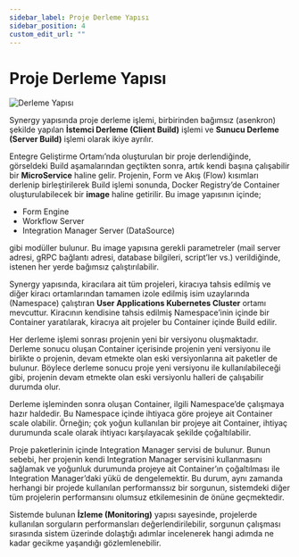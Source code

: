```yaml
---
sidebar_label: Proje Derleme Yapısı
sidebar_position: 4
custom_edit_url: ""
---
```


# Proje Derleme Yapısı

![Derleme Yapısı](https://docsbimser.blob.core.windows.net/imagecontainer/auto-uploaddd4dc0c3-cf58-430c-9142-ab1200ba52cb)

Synergy yapısında proje derleme işlemi, birbirinden bağımsız (asenkron) şekilde yapılan **İstemci Derleme (Client Build)** işlemi ve **Sunucu Derleme (Server Build)** işlemi olarak ikiye ayrılır.

Entegre Geliştirme Ortamı’nda oluşturulan bir proje derlendiğinde, görseldeki Build aşamalarından geçtikten sonra, artık kendi başına çalışabilir bir **MicroService** haline gelir. Projenin, Form ve Akış (Flow) kısımları derlenip birleştirilerek Build işlemi sonunda, Docker Registry’de Container oluşturulabilecek bir **image** haline getirilir. Bu image yapısının içinde;

- Form Engine
- Workflow Server
- Integration Manager Server (DataSource)

gibi modüller bulunur. Bu image yapısına gerekli parametreler (mail server adresi, gRPC bağlantı adresi, database bilgileri, script’ler vs.) verildiğinde, istenen her yerde bağımsız çalıştırılabilir.

Synergy yapısında, kiracılara ait tüm projeleri, kiracıya tahsis edilmiş ve diğer kiracı ortamlarından tamamen izole edilmiş isim uzaylarında (Namespace) çalıştıran **User Applications Kubernetes Cluster** ortamı mevcuttur. Kiracının kendisine tahsis edilmiş Namespace’inin içinde bir Container yaratılarak, kiracıya ait projeler bu Container içinde Build edilir.

Her derleme işlemi sonrası projenin yeni bir versiyonu oluşmaktadır. Derleme sonucu oluşan Container içerisinde projenin yeni versiyonu ile birlikte o projenin, devam etmekte olan eski versiyonlarına ait paketler de bulunur. Böylece derleme sonucu proje yeni versiyonu ile kullanılabileceği gibi, projenin devam etmekte olan eski versiyonlu halleri de çalışabilir durumda olur.

Derleme işleminden sonra oluşan Container, ilgili Namespace’de çalışmaya hazır haldedir. Bu Namespace içinde ihtiyaca göre projeye ait Container scale olabilir. Örneğin; çok yoğun kullanılan bir projeye ait Container, ihtiyaç durumunda scale olarak ihtiyacı karşılayacak şekilde çoğaltılabilir.

Proje paketlerinin içinde Integration Manager servisi de bulunur. Bunun sebebi, her projenin kendi Integration Manager servisini kullanmasını sağlamak ve yoğunluk durumunda projeye ait Container’ın çoğaltılması ile Integration Manager’daki yükü de dengelemektir. Bu durum, aynı zamanda herhangi bir projede kullanılan performanssız bir sorgunun, sistemdeki diğer tüm projelerin performansını olumsuz etkilemesinin de önüne geçmektedir.

Sistemde bulunan **İzleme (Monitoring)** yapısı sayesinde, projelerde kullanılan sorguların performansları değerlendirilebilir, sorgunun çalışması sırasında sistem üzerinde dolaştığı adımlar incelenerek hangi adımda ne kadar gecikme yaşandığı gözlemlenebilir.